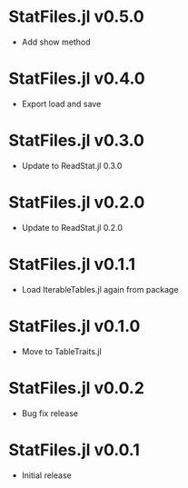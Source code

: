 # StatFiles.jl v0.5.0
* Add show method

# StatFiles.jl v0.4.0
* Export load and save

# StatFiles.jl v0.3.0
* Update to ReadStat.jl 0.3.0

# StatFiles.jl v0.2.0
* Update to ReadStat.jl 0.2.0

# StatFiles.jl v0.1.1
* Load IterableTables.jl again from package

# StatFiles.jl v0.1.0
* Move to TableTraits.jl

# StatFiles.jl v0.0.2
* Bug fix release

# StatFiles.jl v0.0.1
* Initial release
